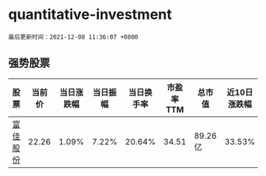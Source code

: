 # quantitative-investment

`最后更新时间：2021-12-08 11:36:07 +0800`

## 强势股票

|股票|当前价|当日涨跌幅|当日振幅|当日换手率|市盈率TTM|总市值|近10日涨跌幅|
|----|----|----|----|----|----|----|----|
|[富佳股份](https://xueqiu.com/S/SH603219)|22.26|1.09%|7.22%|20.64%|34.51|89.26亿|33.53%|
